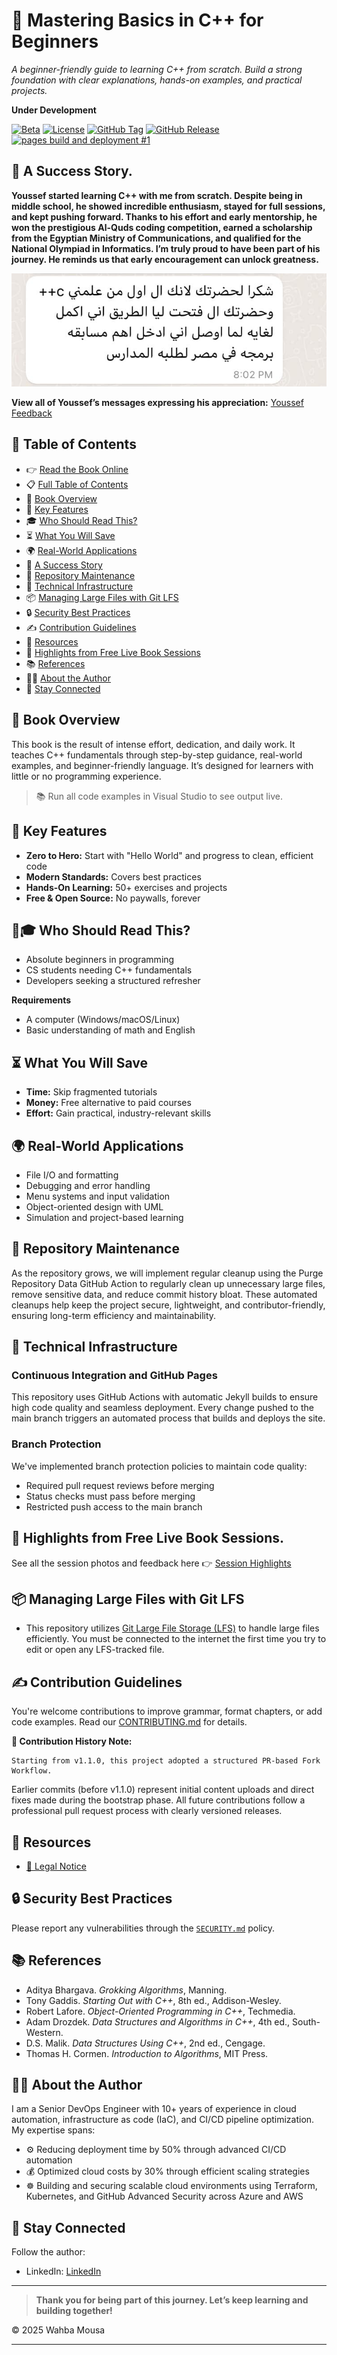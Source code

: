 # 🚀 Mastering Basics in C++ for Beginners
*A beginner-friendly guide to learning C++ from scratch. Build a strong foundation with clear explanations, hands-on examples, and practical projects.*

**Under Development**

[![Beta](https://img.shields.io/badge/Status-Beta-Purple)](https://github.com/AIOps-Vision/Mastering-Basics-in-Cpp-for-Beginners)
[![License](https://img.shields.io/badge/License-CC_BY--NC_4.0-lightgrey)](https://creativecommons.org/licenses/by-nc/4.0/)
[![GitHub Tag](https://img.shields.io/github/v/tag/AIOps-Vision/Mastering-Basics-in-Cpp-for-Beginners)](https://github.com/AIOps-Vision/Mastering-Basics-in-Cpp-for-Beginners/tags)
[![GitHub Release](https://img.shields.io/github/v/release/AIOps-Vision/Mastering-Basics-in-Cpp-for-Beginners?sort=semver)](https://github.com/AIOps-Vision/Mastering-Basics-in-Cpp-for-Beginners/releases)
[![pages build and deployment #1](https://github.com/AIOps-Vision/Mastering-Basics-in-Cpp-for-Beginners/actions/workflows/pages/pages-build-deployment/badge.svg?branch=main)](https://github.com/AIOps-Vision/Mastering-Basics-in-Cpp-for-Beginners/actions/workflows/pages/pages-build-deployment)

## 📸 A Success Story.
**Youssef started learning C++ with me from scratch. Despite being in middle school, he showed incredible enthusiasm, stayed for full sessions, and kept pushing forward. Thanks to his effort and early mentorship, he won the prestigious Al-Quds coding competition, earned a scholarship from the Egyptian Ministry of Communications, and qualified for the National Olympiad in Informatics. I’m truly proud to have been part of his journey. He reminds us that early encouragement can unlock greatness.**

![See More](./source/images/feedback/3-3-youseeffeedback.png)

**View all of Youssef’s messages expressing his appreciation:** [Youssef Feedback](./source/Success-Story.md)

## 📅 Table of Contents
- 👉 [Read the Book Online](https://aiops-vision.github.io/WahbaMousa-DevOps.github.io/)
- 📋 [Full Table of Contents](./index.md)
- 📖 [Book Overview](#-book-overview)
- 🎯 [Key Features](#-key-features)
- 🎓 [Who Should Read This?](#-who-should-read-this)
- ⏳ [What You Will Save](#-what-you-will-save)
- 🌍 [Real-World Applications](#-real-world-applications)
- 📸 [A Success Story](#-a-success-story)
- 🧹 [Repository Maintenance](#-repository-maintenance)
- 🚀 [Technical Infrastructure](#-technical-infrastructure)
- 📦 [Managing Large Files with Git LFS](#-managing-large-files-with-git-lfs)
- 🔒 [Security Best Practices](#-security-best-practices)
- ✍️ [Contribution Guidelines](#️-contribution-guidelines)
- 📂 [Resources](#-resources)
- 📸 [Highlights from Free Live Book Sessions](#-highlights-from-free-live-book-sessions)
- 📚 [References](#-references)
- 👨‍💻 [About the Author](#-about-the-author)
- 📩 [Stay Connected](#-stay-connected)

## 📖 Book Overview
This book is the result of intense effort, dedication, and daily work. It teaches C++ fundamentals through step-by-step guidance, real-world examples, and beginner-friendly language. It’s designed for learners with little or no programming experience.

> 📚 Run all code examples in Visual Studio to see output live.

## 🎯 Key Features
- **Zero to Hero:** Start with "Hello World" and progress to clean, efficient code
- **Modern Standards:** Covers best practices
- **Hands-On Learning:** 50+ exercises and projects
- **Free & Open Source:** No paywalls, forever

## 👩🎓 Who Should Read This?
- Absolute beginners in programming
- CS students needing C++ fundamentals
- Developers seeking a structured refresher

**Requirements**
- A computer (Windows/macOS/Linux)
- Basic understanding of math and English

## ⏳ What You Will Save
- **Time:** Skip fragmented tutorials
- **Money:** Free alternative to paid courses
- **Effort:** Gain practical, industry-relevant skills

## 🌍 Real-World Applications
- File I/O and formatting
- Debugging and error handling
- Menu systems and input validation
- Object-oriented design with UML
- Simulation and project-based learning

## 🧹 Repository Maintenance
As the repository grows, we will implement regular cleanup using the Purge Repository Data GitHub Action to regularly clean up unnecessary large files, remove sensitive data, and reduce commit history bloat. These automated cleanups help keep the project secure, lightweight, and contributor-friendly, ensuring long-term efficiency and maintainability.

## 🚀 Technical Infrastructure

### Continuous Integration and GitHub Pages
This repository uses GitHub Actions with automatic Jekyll builds to ensure high code quality and seamless deployment. Every change pushed to the main branch triggers an automated process that builds and deploys the site.

### Branch Protection
We've implemented branch protection policies to maintain code quality:

- Required pull request reviews before merging
- Status checks must pass before merging
- Restricted push access to the main branch

## 📸 Highlights from Free Live Book Sessions.
See all the session photos and feedback here 👉 [Session Highlights](./source/feedback.md)

## 📦 Managing Large Files with Git LFS
- This repository utilizes [Git Large File Storage (LFS)](https://git-lfs.github.com/) to handle large files efficiently. You must be connected to the internet the first time you try to edit or open any LFS-tracked file.

## ✍️ Contribution Guidelines
You're welcome contributions to improve grammar, format chapters, or add code examples. Read our [CONTRIBUTING.md](./source/CONTRIBUTING.md) for details.

**📌 Contribution History Note:**

	Starting from v1.1.0, this project adopted a structured PR-based Fork Workflow.
Earlier commits (before v1.1.0) represent initial content uploads and direct fixes made during the bootstrap phase.
All future contributions follow a professional pull request process with clearly versioned releases.

## 📂 Resources
- [📜 Legal Notice](./source/CODE_OF_CONDUCT.md)

## 🔒 Security Best Practices
Please report any vulnerabilities through the [`SECURITY.md`](./source/SECURITY.md) policy.

## 📚 References
- Aditya Bhargava. *Grokking Algorithms*, Manning.
- Tony Gaddis. *Starting Out with C++*, 8th ed., Addison-Wesley.
- Robert Lafore. *Object-Oriented Programming in C++*, Techmedia.
- Adam Drozdek. *Data Structures and Algorithms in C++*, 4th ed., South-Western.
- D.S. Malik. *Data Structures Using C++*, 2nd ed., Cengage.
- Thomas H. Cormen. *Introduction to Algorithms*, MIT Press.

## 👨‍💻 About the Author
I am a Senior DevOps Engineer with 10+ years of experience in cloud automation, infrastructure as code (IaC), and CI/CD pipeline optimization. My expertise spans:

- ⚙️ Reducing deployment time by 50% through advanced CI/CD automation
- 💰 Optimized cloud costs by 30% through efficient scaling strategies
- ☸️ Building and securing scalable cloud environments using Terraform, Kubernetes, and GitHub Advanced Security across Azure and AWS

## 📩 Stay Connected
Follow the author:
- LinkedIn: [LinkedIn](https://www.linkedin.com/in/wahbamousa/)

---

> **Thank you for being part of this journey. Let’s keep learning and building together!**

© 2025 Wahba Mousa

---
